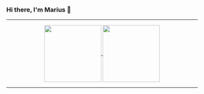 ### Hi there, I'm Marius 👋

<hr>

<p align=center>
  <a href="https://github.com/marraleks/github-readme-stats" title="Go to Source">
    <img height=150 align="center" src="https://github-readme-stats.vercel.app/api?username=marraleks&show_icons=true&theme=monokai">
  </a>
  <a href="https://github.com/marraleks/github-readme-stats">
  <img height=150 align="center" src="https://github-readme-stats.vercel.app/api/top-langs/?username=marraleks&layout=compact&theme=monokai" />
  </a>
</p>

<hr>

<!--
**marraleks/marraleks** is a ✨ _special_ ✨ repository because its `README.md` (this file) appears on your GitHub profile.

Here are some ideas to get you started:

- 🔭 I’m currently working on ...
- 🌱 I’m currently learning ...
- 👯 I’m looking to collaborate on ...
- 🤔 I’m looking for help with ...
- 💬 Ask me about ...
- 📫 How to reach me: ...
- 😄 Pronouns: ...
- ⚡ Fun fact: ...
-->

